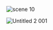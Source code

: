 

![scene 10](https://github.com/Babcster/Babcster/assets/67286700/88a27e77-3aba-4371-b40e-967d11efd0df)

![Untitled 2 001](https://github.com/Babcster/Babcster/assets/67286700/67d0cf48-78bb-4c37-b0ba-0bf088bf0c91)

